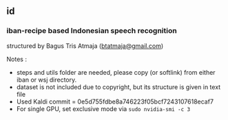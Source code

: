 ## id

### iban-recipe based Indonesian speech recognition
structured by Bagus Tris Atmaja (btatmaja@gmail.com)  

Notes : 
- steps and utils folder are needed, please copy (or softlink) from either iban or wsj directory.  
- dataset is not included due to copyright, but its structure is given in text file
- Used Kaldi commit = 0e5d755fdbe8a746223f05bcf7243107618ecaf7
- For single GPU, set exclusive mode via `sudo nvidia-smi -c 3`

